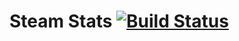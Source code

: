 Steam Stats [![Build Status](https://travis-ci.org/Lardjo/Steam-stats.png?branch=develop)](https://travis-ci.org/Lardjo/Steam-stats)
===========